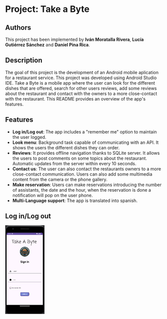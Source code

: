 # Project: Take a Byte 

## Authors

This project has been implemented by **Iván Moratalla Rivera**,  **Lucía Gutiérrez Sánchez** and **Daniel Pina Rica**.

## Description

The goal of this project is the development of an Android mobile aplication for a restaurant service. This project was developed using Android Studio IDE. Take a Byte is a mobile app where the user can look for the different dishes that are offered, search for other users reviews, add some reviews about the restaurant and contact with the owners to a more close-contact with the restaurant. This README provides an overview of the app's features.

## Features

- **Log in/Log out**: The app includes a "remember me" option to maintain the user logged.
- **Look menu**: Background task capable of communicating with an API. It shows the users the different dishes they can order. 
- **Reviews**: It provides offline navigation thanks to SQLite server. It allows the users to post comments on some topics about the restaurant. Automatic updates from the server within every 10 seconds.
- **Contact us**: The user can also contact the restaurants owners to a more close-contact communication. Users can also add some multimedia content from the camera or the phone gallery.
- **Make reservation**: Users can make reservations introducing the number of assistants, the date and the hour, when the reservation is done a notification will pop on the user phone.
- **Multi-Language support**: The app is translated into spanish.

## Log in/Log out

<img src="readmeImages/login.png" width="25%" height="25%">


